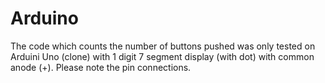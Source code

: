 # Arduino
The code which counts the number of buttons pushed was only tested on Arduini Uno (clone) with 1 digit 7 segment display (with dot)
with common anode (+).
Please note the pin connections.
